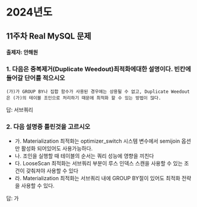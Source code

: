 # 2024년도
## 11주차 Real MySQL 문제
#### 출제자: 안해원

### 1. 다음은 중복제거(Duplicate Weedout)최적화에대한 설명이다. 빈칸에 들어갈 단어를 적으시오
```
(가)가 GROUP BY나 집합 함수가 사용된 경우에는 상용될 수 없고, Duplicate Weedout은 (가)의 테이블 조인으로 처리하기 때문에 최적화 할 수 있는 방법이 많다.
```

답: 서브쿼리

### 2. 다음 설명중 틀린것을 고르시오
- 가. Materialization 최적화는 optimizer_switch 시스템 변수에서 semijoin 옵션만 활성화 되어있어도 사용가능하다.
- 나. 조인을 실행할 때 테이블의 순서는 쿼리 성능에 영향을 끼친다
- 다. LooseScan 최적화는 서브쿼리 부분이 루스 인덱스 스캔을 사용할 수 있는 조건이 갖춰져야 사용할 수 있다
- 라. Materialization 최적화는 서브쿼리 내에 GROUP BY절이 있어도 최적화 전략을 사용할 수 있다.

답: 가
